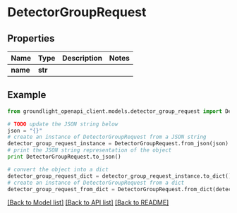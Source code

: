 # DetectorGroupRequest


## Properties
Name | Type | Description | Notes
------------ | ------------- | ------------- | -------------
**name** | **str** |  | 

## Example

```python
from groundlight_openapi_client.models.detector_group_request import DetectorGroupRequest

# TODO update the JSON string below
json = "{}"
# create an instance of DetectorGroupRequest from a JSON string
detector_group_request_instance = DetectorGroupRequest.from_json(json)
# print the JSON string representation of the object
print DetectorGroupRequest.to_json()

# convert the object into a dict
detector_group_request_dict = detector_group_request_instance.to_dict()
# create an instance of DetectorGroupRequest from a dict
detector_group_request_from_dict = DetectorGroupRequest.from_dict(detector_group_request_dict)
```
[[Back to Model list]](../README.md#documentation-for-models) [[Back to API list]](../README.md#documentation-for-api-endpoints) [[Back to README]](../README.md)


